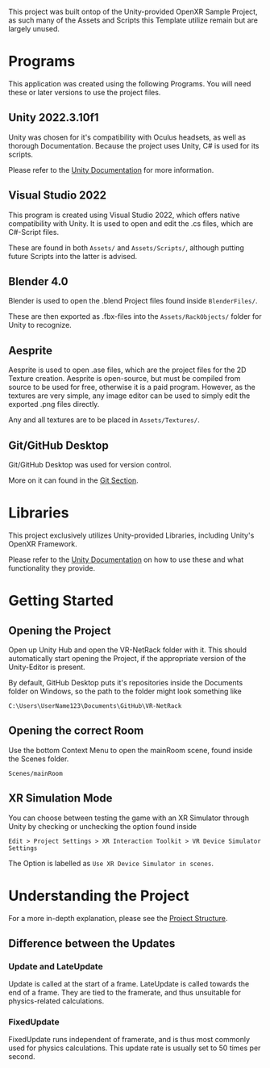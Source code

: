 This project was built ontop of the Unity-provided OpenXR Sample Project, as such many of the Assets and Scripts this Template utilize remain but are largely unused.

# Programs
This application was created using the following Programs. You will need these or later versions to use the project files.

## Unity 2022.3.10f1
Unity was chosen for it's compatibility with Oculus headsets, as well as thorough Documentation. Because the project uses Unity, C# is used for its scripts.

Please refer to the [Unity Documentation](https://docs.unity.com/) for more information.

## Visual Studio 2022
This program is created using Visual Studio 2022, which offers native compatibility with Unity. It is used to open and edit the .cs files, which are C#-Script files.

These are found in both `Assets/` and `Assets/Scripts/`, although putting future Scripts into the latter is advised.

## Blender 4.0
Blender is used to open the .blend Project files found inside `BlenderFiles/`.

These are then exported as .fbx-files into the `Assets/RackObjects/` folder for Unity to recognize.

## Aesprite
Aesprite is used to open .ase files, which are the project files for the 2D Texture creation. Aesprite is open-source, but must be compiled from source to be used for free, otherwise it is a paid program. However, as the textures are very simple, any image editor can be used to simply edit the exported .png files directly.

Any and all textures are to be placed in `Assets/Textures/`.

## Git/GitHub Desktop
Git/GitHub Desktop was used for version control.

More on it can found in the [Git Section](Git.md).

# Libraries
This project exclusively utilizes Unity-provided Libraries, including Unity's OpenXR Framework.

Please refer to the [Unity Documentation](https://docs.unity.com/) on how to use these and what functionality they provide.

# Getting Started
## Opening the Project
Open up Unity Hub and open the VR-NetRack folder with it. This should automatically start opening the Project, if the appropriate version of the Unity-Editor is present.

By default, GitHub Desktop puts it's repositories inside the Documents folder on Windows, so the path to the folder might look something like
```
C:\Users\UserName123\Documents\GitHub\VR-NetRack
```

## Opening the correct Room
Use the bottom Context Menu to open the mainRoom scene, found inside the Scenes folder.
```
Scenes/mainRoom
```

## XR Simulation Mode
You can choose between testing the game with an XR Simulator through Unity by checking or unchecking the option found inside
```
Edit > Project Settings > XR Interaction Toolkit > VR Device Simulator Settings
```
The Option is labelled as `Use XR Device Simulator in scenes`.

# Understanding the Project
For a more in-depth explanation, please see the [Project Structure](ProjectStructure.md).

## Difference between the Updates
### Update and LateUpdate
Update is called at the start of a frame.
LateUpdate is called towards the end of a frame.
They are tied to the framerate, and thus unsuitable for physics-related calculations.

### FixedUpdate
FixedUpdate runs independent of framerate, and is thus most commonly used for physics calculations. This update rate is usually set to 50 times per second.